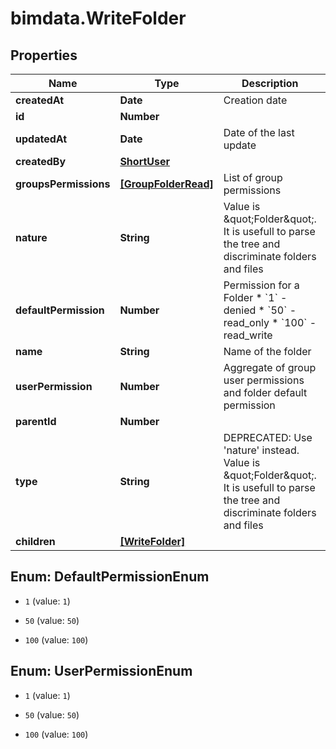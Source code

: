 # bimdata.WriteFolder

## Properties

Name | Type | Description | Notes
------------ | ------------- | ------------- | -------------
**createdAt** | **Date** | Creation date | [readonly] 
**id** | **Number** |  | [readonly] 
**updatedAt** | **Date** | Date of the last update | [readonly] 
**createdBy** | [**ShortUser**](ShortUser.md) |  | [readonly] 
**groupsPermissions** | [**[GroupFolderRead]**](GroupFolderRead.md) | List of group permissions | [readonly] 
**nature** | **String** | Value is \&quot;Folder\&quot;. It is usefull to parse the tree and discriminate folders and files | [readonly] 
**defaultPermission** | **Number** | Permission for a Folder  * &#x60;1&#x60; - denied * &#x60;50&#x60; - read_only * &#x60;100&#x60; - read_write | [optional] 
**name** | **String** | Name of the folder | 
**userPermission** | **Number** | Aggregate of group user permissions and folder default permission | [readonly] 
**parentId** | **Number** |  | [optional] 
**type** | **String** | DEPRECATED: Use &#39;nature&#39; instead. Value is \&quot;Folder\&quot;. It is usefull to parse the tree and discriminate folders and files | [readonly] 
**children** | [**[WriteFolder]**](WriteFolder.md) |  | [optional] 



## Enum: DefaultPermissionEnum


* `1` (value: `1`)

* `50` (value: `50`)

* `100` (value: `100`)





## Enum: UserPermissionEnum


* `1` (value: `1`)

* `50` (value: `50`)

* `100` (value: `100`)




